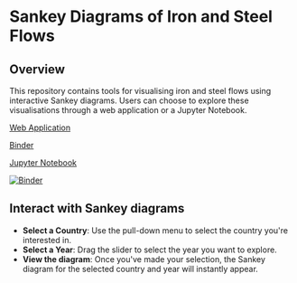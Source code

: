 # Sankey Diagrams of Iron and Steel Flows

## Overview
This repository contains tools for visualising iron and steel flows using interactive Sankey diagrams. Users can choose to explore these visualisations through a web application or a Jupyter Notebook.

[Web Application](https://steel-flows-sankey.streamlit.app/)

[Binder](https://mybinder.org/v2/gh/takumawatari/steel-flows-sankey/main?labpath=Interactive_Sankey_Steel.ipynb)

[Jupyter Notebook](https://github.com/takumawatari/steel-flows-sankey/blob/main/Interactive_Sankey_Steel.ipynb)

[![Binder](https://mybinder.org/badge_logo.svg)](https://mybinder.org/v2/gh/takumawatari/steel-flows-sankey/main?labpath=Interactive_Sankey_Steel.ipynb)

## Interact with Sankey diagrams
- **Select a Country**: Use the pull-down menu to select the country you're interested in.
- **Select a Year**: Drag the slider to select the year you want to explore.
- **View the diagram**: Once you've made your selection, the Sankey diagram for the selected country and year will instantly appear.
